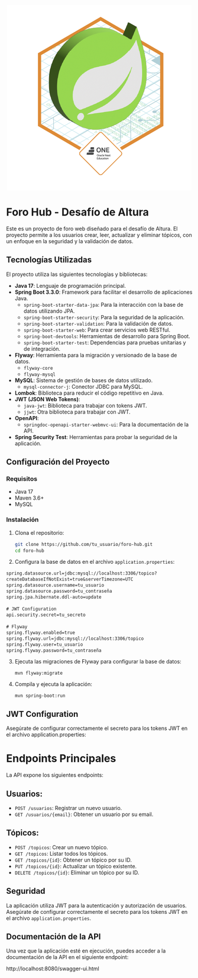 <p align="center">
  <img src="img/Badge-Spring.png" alt="Insignia de Alura Latam">
</p>

# Foro Hub - Desafío de Altura

Este es un proyecto de foro web diseñado para el desafío de Altura. El proyecto permite a los usuarios crear, leer, actualizar y eliminar tópicos, con un enfoque en la seguridad y la validación de datos.

## Tecnologías Utilizadas

El proyecto utiliza las siguientes tecnologías y bibliotecas:

- **Java 17**: Lenguaje de programación principal.
- **Spring Boot 3.3.0**: Framework para facilitar el desarrollo de aplicaciones Java.
    - `spring-boot-starter-data-jpa`: Para la interacción con la base de datos utilizando JPA.
    - `spring-boot-starter-security`: Para la seguridad de la aplicación.
    - `spring-boot-starter-validation`: Para la validación de datos.
    - `spring-boot-starter-web`: Para crear servicios web RESTful.
    - `spring-boot-devtools`: Herramientas de desarrollo para Spring Boot.
    - `spring-boot-starter-test`: Dependencias para pruebas unitarias y de integración.
- **Flyway**: Herramienta para la migración y versionado de la base de datos.
    - `flyway-core`
    - `flyway-mysql`
- **MySQL**: Sistema de gestión de bases de datos utilizado.
    - `mysql-connector-j`: Conector JDBC para MySQL.
- **Lombok**: Biblioteca para reducir el código repetitivo en Java.
- **JWT (JSON Web Tokens)**:
    - `java-jwt`: Biblioteca para trabajar con tokens JWT.
    - `jjwt`: Otra biblioteca para trabajar con JWT.
- **OpenAPI**:
    - `springdoc-openapi-starter-webmvc-ui`: Para la documentación de la API.
- **Spring Security Test**: Herramientas para probar la seguridad de la aplicación.

## Configuración del Proyecto

### Requisitos

- Java 17
- Maven 3.6+
- MySQL

### Instalación

1. Clona el repositorio:

   ```bash
   git clone https://github.com/tu_usuario/foro-hub.git
   cd foro-hub
   ```

2. Configura la base de datos en el archivo `application.properties`:

```properties
spring.datasource.url=jdbc:mysql://localhost:3306/topico?createDatabaseIfNotExist=true&serverTimezone=UTC
spring.datasource.username=tu_usuario
spring.datasource.password=tu_contraseña
spring.jpa.hibernate.ddl-auto=update

# JWT Configuration
api.security.secret=tu_secreto

# Flyway
spring.flyway.enabled=true
spring.flyway.url=jdbc:mysql://localhost:3306/topico
spring.flyway.user=tu_usuario
spring.flyway.password=tu_contraseña
```

3. Ejecuta las migraciones de Flyway para configurar la base de datos:
    ```
    mvn flyway:migrate
    ```
   
4. Compila y ejecuta la aplicación:
    ```
    mvn spring-boot:run
    ```

## JWT Configuration
Asegúrate de configurar correctamente el secreto para los tokens JWT en el archivo application.properties:

# Endpoints Principales

La API expone los siguientes endpoints:

## Usuarios:

- `POST /usuarios`: Registrar un nuevo usuario.
- `GET /usuarios/{email}`: Obtener un usuario por su email.

## Tópicos:

- `POST /topicos`: Crear un nuevo tópico.
- `GET /topicos`: Listar todos los tópicos.
- `GET /topicos/{id}`: Obtener un tópico por su ID.
- `PUT /topicos/{id}`: Actualizar un tópico existente.
- `DELETE /topicos/{id}`: Eliminar un tópico por su ID.

## Seguridad

La aplicación utiliza JWT para la autenticación y autorización de usuarios. 
Asegúrate de configurar correctamente el secreto para los tokens JWT en el archivo `application.properties`.

## Documentación de la API

Una vez que la aplicación esté en ejecución, puedes acceder a la documentación de la API en el siguiente endpoint:

http://localhost:8080/swagger-ui.html

